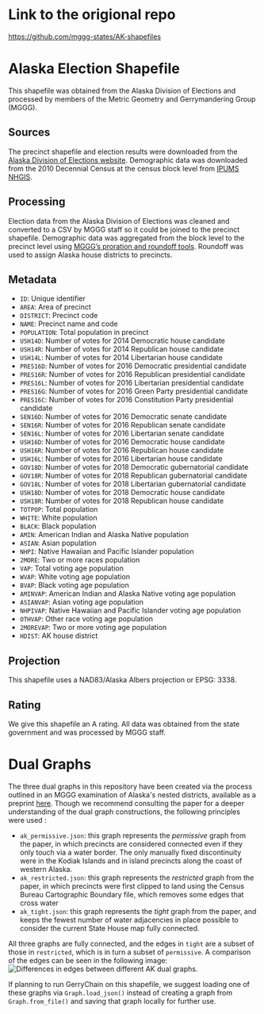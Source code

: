 # Link to the origional repo
https://github.com/mggg-states/AK-shapefiles

# Alaska Election Shapefile
This shapefile was obtained from the Alaska Division of Elections and processed by members of the Metric Geometry and Gerrymandering Group (MGGG).

## Sources
The precinct shapefile and election results were downloaded from the [Alaska Division of Elections website](http://www.elections.alaska.gov/Core/electionresources.php). Demographic data was downloaded from the 2010 Decennial Census at the census block level from [IPUMS NHGIS](https://www.nhgis.org).

## Processing
Election data from the Alaska Division of Elections was cleaned and converted to a CSV by MGGG staff so it could be joined to the precinct shapefile. Demographic data was aggregated from the block level to the precinct level using [MGGG’s proration and roundoff tools](https://github.com/gerrymandr/Preprocessing). Roundoff was used to assign Alaska house districts to precincts.

## Metadata
* `ID`: Unique identifier
* `AREA`: Area of precinct
* `DISTRICT`: Precinct code
* `NAME`: Precinct name and code
* `POPULATION`: Total population in precinct
* `USH14D`: Number of votes for 2014 Democratic house candidate
* `USH14R`: Number of votes for 2014 Republican house candidate
* `USH14L`: Number of votes for 2014 Libertarian house candidate
* `PRES16D`: Number of votes for 2016 Democratic presidential candidate
* `PRES16R`: Number of votes for 2016 Republican presidential candidate
* `PRES16L`: Number of votes for 2016 Libertarian presidential candidate
* `PRES16G`: Number of votes for 2016 Green Party presidential candidate
* `PRES16C`: Number of votes for 2016 Constitution Party presidential candidate
* `SEN16D`: Number of votes for 2016 Democratic senate candidate
* `SEN16R`: Number of votes for 2016 Republican senate candidate
* `SEN16L`: Number of votes for 2016 Libertarian senate candidate
* `USH16D`: Number of votes for 2016 Democratic house candidate
* `USH16R`: Number of votes for 2016 Republican house candidate
* `USH16L`: Number of votes for 2016 Libertarian house candidate
* `GOV18D`: Number of votes for 2018 Democratic gubernatorial candidate
* `GOV18R`: Number of votes for 2018 Republican gubernatorial candidate
* `GOV18L`: Number of votes for 2018 Libertarian gubernatorial candidate
* `USH18D`: Number of votes for 2018 Democratic house candidate
* `USH18R`: Number of votes for 2018 Republican house candidate
* `TOTPOP`: Total population
* `WHITE`: White population
* `BLACK`: Black population
* `AMIN`: American Indian and Alaska Native population
* `ASIAN`: Asian population
* `NHPI`: Native Hawaiian and Pacific Islander population
* `2MORE`: Two or more races population
* `VAP`: Total voting age population
* `WVAP`: White voting age population
* `BVAP`: Black voting age population
* `AMINVAP`: American Indian and Alaska Native voting age population
* `ASIANVAP`: Asian voting age population
* `NHPIVAP`: Native Hawaiian and Pacific Islander voting age population
* `OTHVAP`: Other race voting age population
* `2MOREVAP`: Two or more voting age population
* `HDIST`: AK house district

## Projection
This shapefile uses a NAD83/Alaska Albers projection or EPSG: 3338.

## Rating
We give this shapefile an A rating. All data was obtained from the state government and was processed by MGGG staff.

# Dual Graphs
The three dual graphs in this repository have been created via the process outlined in an MGGG examination of Alaska's nested districts, available as a preprint [here](https://mggg.org/uploads/Alaska.pdf). Though we recommend consulting the paper for a deeper understanding of the dual graph constructions, the following principles were used :
- `ak_permissive.json`: this graph represents the _permissive_ graph from the paper, in which precincts are considered connected even if they only touch via a water border. The only manually fixed discontinuity were in the Kodiak Islands and in island precincts along the coast of western Alaska.
- `ak_restricted.json`: this graph represents the _restricted_ graph from the paper, in which precincts were first clipped to land using the Census Bureau Cartographic Boundary file, which removes some edges that cross water
- `ak_tight.json`: this graph represents the _tight_ graph from the paper, and keeps the fewest number of water adjacencies in place possible to consider the current State House map fully connected.

All three graphs are fully connected, and the edges in `tight` are a subset of those in `restricted`, which is in turn a subset of `permissive`. A comparison of the edges can be seen in the following image:
![Differences in edges between different AK dual graphs.](ak_edges.png)

If planning to run GerryChain on this shapefile, we suggest loading one of these graphs via `Graph.load_json()` instead of creating a graph from `Graph.from_file()` and saving that graph locally for further use.
